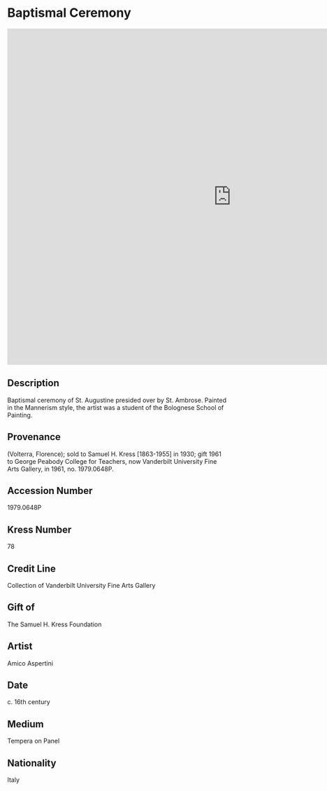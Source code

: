 # Baptismal Ceremony

<iframe src="https://www.exhibit.so/exhibits/IVf1ENelbpznAoCZnwyZ?embedded=true" width="1024" height="768" allowfullscreen allow="autoplay" frameborder="0"></iframe>

## Description

Baptismal ceremony of St. Augustine​ presided over by St. Ambrose. Painted in the Mannerism style, the artist was a student of the Bolognese School of Painting.

## Provenance

(Volterra, Florence); sold to Samuel H. Kress [1863-1955] in 1930; gift 1961 to George Peabody College for Teachers, now Vanderbilt University Fine Arts Gallery, in 1961, no. 1979.0648P.

## Accession Number

1979.0648P

## Kress Number

78

## Credit Line

Collection of Vanderbilt University Fine Arts Gallery

## Gift of

The Samuel H. Kress Foundation

## Artist

Amico Aspertini

## Date

c. 16th century

## Medium

Tempera on Panel

## Nationality

Italy

